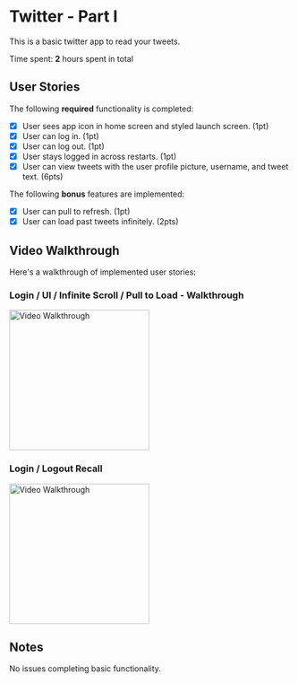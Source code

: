 # Twitter - Part I

This is a basic twitter app to read your tweets.

Time spent: **2** hours spent in total

## User Stories

The following **required** functionality is completed:

- [x] User sees app icon in home screen and styled launch screen. (1pt)
- [x] User can log in. (1pt)
- [x] User can log out. (1pt)
- [x] User stays logged in across restarts. (1pt)
- [x] User can view tweets with the user profile picture, username, and tweet text. (6pts)

The following **bonus** features are implemented:

- [x] User can pull to refresh. (1pt)
- [x] User can load past tweets infinitely. (2pts)

## Video Walkthrough

Here's a walkthrough of implemented user stories:

### Login / UI / Infinite Scroll / Pull to Load - Walkthrough
<img src='http://g.recordit.co/aJlFle1K2F.gif' title='Video Walkthrough' width='250' alt='Video Walkthrough' />

### Login / Logout Recall
<img src='http://g.recordit.co/5GyDg9FriK.gif' title='Video Walkthrough' width='250' alt='Video Walkthrough' />


## Notes
No issues completing basic functionality.
